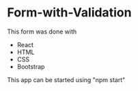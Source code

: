 # Form-with-Validation

This form was done with
* React
* HTML
* CSS
* Bootstrap

This app can be started using "npm start"
